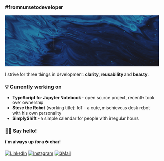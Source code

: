 ### #fromnursetodeveloper

![beep boop](images/hero.gif "My name is Simona; I love cats, robots and coding")


I strive for three things in development: **clarity**, **reusability** and **beauty**.

### 💡 Currently working on
- **TypeScript for Jupyter Notebook** - open source project, recently took over ownership
- **Steve the Robot** (working title): IoT - a cute, mischievous desk robot with his own personality
- **SimplyShift** - a simple calendar for people with irregular hours 

### 👋🏼 Say hello!

**I'm always up for a ☕ chat!**

<a href="https://linkedin.com/in/winnekes" target="_blank">![LinkedIn](https://img.shields.io/badge/LinkedIn-0077B5?style=for-the-badge&logo=linkedin&logoColor=white "Badge for LinkedIn")</a>
<a href="https://instagram.com/robotsandcats" target="_blank">![Instagram](https://img.shields.io/badge/Instagram-E4405F?style=for-the-badge&logo=instagram&logoColor=white "Badge for Instagram")</a>
<a href="mailto:simona.winnekes@googlemail.com">![GMail](	https://img.shields.io/badge/Gmail-D14836?style=for-the-badge&logo=gmail&logoColor=white "Badge for Gmail")</a> 
